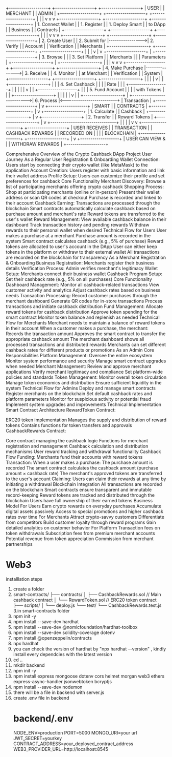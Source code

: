 +-------------------+                +-------------------+                 +-------------------+
|       USER        |                |     MERCHANT      |                 |       ADMIN       |
+-------------------+                +-------------------+                 +-------------------+
         |                                    |                                     |
         v                                    v                                     v
+-------------------+                +-------------------+                 +-------------------+
| 1. Connect Wallet |                | 1. Register       |                 | 1. Deploy Smart   |
|    to DApp        |                |    Business       |                 |    Contracts      |
+-------------------+                +-------------------+                 +-------------------+
         |                                    |                                     |
         v                                    v                                     v
+-------------------+                +-------------------+                 +-------------------+
| 2. Create User    |                | 2. Submit for     |---------------->| 2. Verify         |
|    Account        |                |    Verification   |                 |    Merchants      |
+-------------------+                +-------------------+                 +-------------------+
         |                                    |                                     |
         v                                    |                                     v
+-------------------+                         |                            +-------------------+
| 3. Browse         |                         |                            | 3. Set Platform   |
|    Merchants      |                         |                            |    Parameters     |
+-------------------+                         |                            +-------------------+
         |                                    |                                     |
         v                                    v                                     v
+-------------------+                +-------------------+                 +-------------------+
| 4. Make Purchase  |--------------->| 3. Receive        |                 | 4. Monitor        |
|    at Merchant    |                |    Verification   |                 |    System         |
+-------------------+                +-------------------+                 +-------------------+
         |                                    |                                     |
         |                                    v                                     |
         |                           +-------------------+                          |
         |                           | 4. Set Cashback   |                          |
         |                           |    Rate           |                          |
         |                           +-------------------+                          |
         |                                    |                                     |
         |                                    v                                     |
         |                           +-------------------+                          |
         |                           | 5. Fund Account   |                          |
         |                           |    with Tokens    |                          |
         |                           +-------------------+                          |
         |                                    |                                     |
         |                                    v                                     |
         |                           +-------------------+                          |
         +-------------------------->| 6. Process        |<-------------------------+
                                     |    Transaction    |
                                     +-------------------+
                                              |
                                              v
                                     +-------------------+
                                     |      SMART        |
                                     |     CONTRACTS     |
                                     +-------------------+
                                              |
                                              v
                                     +-------------------+
                                     | 1. Calculate      |
                                     |    Cashback       |
                                     +-------------------+
                                              |
                                              v
                                     +-------------------+
                                     | 2. Transfer       |
                                     |    Reward Tokens  |
                                     +-------------------+
                                              |
                                              v
                              +--------------------------------+
                              |                                |
                              |                                |
                              v                                v
               +-------------------+                +-------------------+
               | USER RECEIVES     |                | TRANSACTION       |
               | CASHBACK REWARDS  |                | RECORDED ON       |
               |                   |                | BLOCKCHAIN        |
               +-------------------+                +-------------------+
                        |
                        v
               +-------------------+
               | USER CAN VIEW &   |
               | WITHDRAW REWARDS  |
               +-------------------+






Comprehensive Overview of the Crypto Cashback DApp Project
User Journey
As a Regular User
Registration & Onboarding
Wallet Connection: Users start by connecting their crypto wallet (like MetaMask) to the application
Account Creation: Users register with basic information and link their wallet address
Profile Setup: Users can customize their profile and set preferences for cashback
Core Functionality
Merchant Discovery: Browse a list of participating merchants offering crypto cashback
Shopping Process:
Shop at participating merchants (online or in-person)
Present their wallet address or scan QR codes at checkout
Purchase is recorded and linked to their account
Cashback Earning:
Transactions are processed through the blockchain
Smart contracts automatically calculate cashback based on purchase amount and merchant's rate
Reward tokens are transferred to the user's wallet
Reward Management:
View available cashback balance in their dashboard
Track transaction history and pending rewards
Withdraw rewards to their personal wallet when desired
Technical Flow for Users
User makes a purchase at a merchant
Purchase amount is recorded in the system
Smart contract calculates cashback (e.g., 5% of purchase)
Reward tokens are allocated to user's account in the DApp
User can either keep tokens in the platform or withdraw to their external wallet
All transactions are recorded on the blockchain for transparency
As a Merchant
Registration & Onboarding
Business Registration: Merchants register their business details
Verification Process: Admin verifies merchant's legitimacy
Wallet Setup: Merchants connect their business wallet
Cashback Program Setup: Set their cashback rate (e.g., 5% on all purchases)
Core Functionality
Dashboard Management:
Monitor all cashback-related transactions
View customer activity and analytics
Adjust cashback rates based on business needs
Transaction Processing:
Record customer purchases through the merchant dashboard
Generate QR codes for in-store transactions
Process transactions and initiate cashback distribution
Fund Management:
Allocate reward tokens for cashback distribution
Approve token spending for the smart contract
Monitor token balance and replenish as needed
Technical Flow for Merchants
Merchant needs to maintain a balance of reward tokens in their account
When a customer makes a purchase, the merchant:
Records the transaction amount
Approves the smart contract to transfer the appropriate cashback amount
The merchant dashboard shows all processed transactions and distributed rewards
Merchants can set different cashback rates for different products or promotions
As an Admin
Core Responsibilities
Platform Management:
Oversee the entire ecosystem
Monitor system performance and security
Manage smart contract upgrades when needed
Merchant Management:
Review and approve merchant applications
Verify merchant legitimacy and compliance
Set platform-wide policies and standards
Token Management:
Monitor overall token circulation
Manage token economics and distribution
Ensure sufficient liquidity in the system
Technical Flow for Admins
Deploy and manage smart contracts
Register merchants on the blockchain
Set default cashback rates and platform parameters
Monitor for suspicious activity or potential fraud
Implement system upgrades and improvements
Technical Implementation
Smart Contract Architecture
RewardToken Contract:

ERC20 token implementation
Manages the supply and distribution of reward tokens
Contains functions for token transfers and approvals
CashbackRewards Contract:

Core contract managing the cashback logic
Functions for merchant registration and management
Cashback calculation and distribution mechanisms
User reward tracking and withdrawal functionality
Cashback Flow
Funding: Merchants fund their accounts with reward tokens
Transaction: When a user makes a purchase:
The purchase amount is recorded
The smart contract calculates the cashback amount (purchase amount × cashback rate)
The merchant's approved tokens are transferred to the user's account
Claiming: Users can claim their rewards at any time by initiating a withdrawal
Blockchain Integration
All transactions are recorded on the blockchain
Smart contracts ensure transparent and immutable record-keeping
Reward tokens are tracked and distributed through the blockchain
Users have full ownership of their earned tokens
Business Model
For Users
Earn crypto rewards on everyday purchases
Accumulate digital assets passively
Access to special promotions and higher cashback rates over time
For Merchants
Attract crypto-savvy customers
Differentiate from competitors
Build customer loyalty through reward programs
Gain detailed analytics on customer behavior
For Platform
Transaction fees on token withdrawals
Subscription fees from premium merchant accounts
Potential revenue from token appreciation
Commission from merchant partnerships



# Web3
installlation steps 
1. create a folder
2. smart-contracts/
├── contracts/
│   ├── CashbackRewards.sol    // Main cashback contract
│   └── RewardToken.sol        // ERC20 token contract
├── scripts/
│   └── deploy.js
└── test/
    └── CashbackRewards.test.js
3.in smart-contracts folder
  1. npm init -y
  2. npm install --save-dev hardhat
  3. npm install --save-dev @nomicfoundation/hardhat-toolbox
  4. npm install --save-dev solidity-coverage dotenv
  5. npm install @openzeppelin/contracts
  6. npx hardhat
4. you can check the version of hardhat by "npx hardhat --version" , kindly install every dependcies with the latest version
5. cd ..
6. mkdir backend
7. npm init -y
8. npm install express mongoose dotenv cors helmet morgan web3 ethers express-async-handler 
   jsonwebtoken bcryptjs
9. npm install --save-dev nodemon
10. there will be a file in backend with server.js
11. create .env file in backend
     # backend/.env
    NODE_ENV=production
    PORT=5000
    MONGO_URI=your url
    JWT_SECRET=yourkey
    CONTRACT_ADDRESS=your_deployed_contract_address
    WEB3_PROVIDER_URL=http://localhost:8545
  
     
